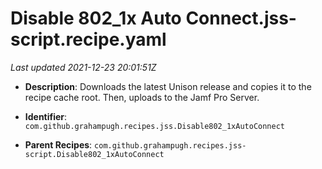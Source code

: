 # Disable 802_1x Auto Connect.jss-script.recipe.yaml

_Last updated 2021-12-23 20:01:51Z_

- **Description**: Downloads the latest Unison release and copies it to the recipe cache root. Then, uploads to the Jamf Pro Server.

- **Identifier**: `com.github.grahampugh.recipes.jss.Disable802_1xAutoConnect`

- **Parent Recipes**: `com.github.grahampugh.recipes.jss-script.Disable802_1xAutoConnect`
